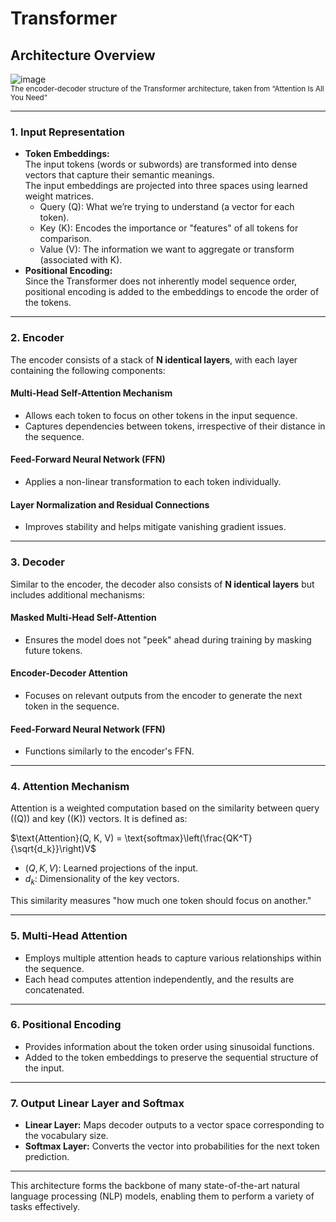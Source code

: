 # Transformer

## Architecture Overview
![image](https://github.com/user-attachments/assets/1fe551ec-0135-47c5-9f26-0184360c31e6) <br />
<sub>The  encoder-decoder structure of the Transformer architecture, taken from “Attention Is All You Need“</sub>

---

### 1. **Input Representation**
- **Token Embeddings:**  
  The input tokens (words or subwords) are transformed into dense vectors that capture their semantic meanings. <br />
  The input embeddings are projected into three spaces using learned weight matrices.
  - Query (Q): What we’re trying to understand (a vector for each token).
  - Key (K): Encodes the importance or "features" of all tokens for comparison.
  - Value (V): The information we want to aggregate or transform (associated with K).
- **Positional Encoding:**  
  Since the Transformer does not inherently model sequence order, positional encoding is added to the embeddings to encode the order of the tokens.

---

### 2. **Encoder**
The encoder consists of a stack of **N identical layers**, with each layer containing the following components:

#### **Multi-Head Self-Attention Mechanism**
- Allows each token to focus on other tokens in the input sequence.
- Captures dependencies between tokens, irrespective of their distance in the sequence.

#### **Feed-Forward Neural Network (FFN)**
- Applies a non-linear transformation to each token individually.

#### **Layer Normalization and Residual Connections**
- Improves stability and helps mitigate vanishing gradient issues.

---

### 3. **Decoder**
Similar to the encoder, the decoder also consists of **N identical layers** but includes additional mechanisms:

#### **Masked Multi-Head Self-Attention**
- Ensures the model does not "peek" ahead during training by masking future tokens.

#### **Encoder-Decoder Attention**
- Focuses on relevant outputs from the encoder to generate the next token in the sequence.

#### **Feed-Forward Neural Network (FFN)**
- Functions similarly to the encoder's FFN.

---

### 4. **Attention Mechanism**
Attention is a weighted computation based on the similarity between query (\(Q\)) and key (\(K\)) vectors. It is defined as:

$`\text{Attention}(Q, K, V) = \text{softmax}\left(\frac{QK^T}{\sqrt{d_k}}\right)V`$

- $`(Q, K, V)`$: Learned projections of the input.
- $`d_k`$: Dimensionality of the key vectors.
  
This similarity measures "how much one token should focus on another."

---

### 5. **Multi-Head Attention**
- Employs multiple attention heads to capture various relationships within the sequence.
- Each head computes attention independently, and the results are concatenated.

---

### 6. **Positional Encoding**
- Provides information about the token order using sinusoidal functions.
- Added to the token embeddings to preserve the sequential structure of the input.

---

### 7. **Output Linear Layer and Softmax**
- **Linear Layer:** Maps decoder outputs to a vector space corresponding to the vocabulary size.  
- **Softmax Layer:** Converts the vector into probabilities for the next token prediction.

---

This architecture forms the backbone of many state-of-the-art natural language processing (NLP) models, enabling them to perform a variety of tasks effectively.
